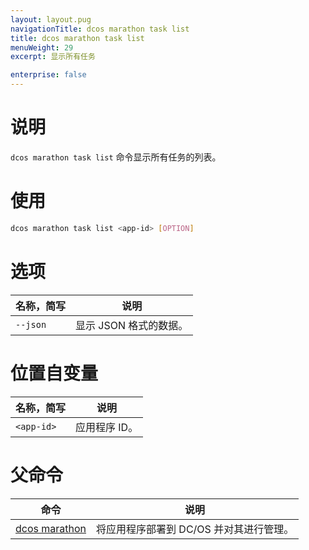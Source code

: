 ```yaml
---
layout: layout.pug
navigationTitle: dcos marathon task list
title: dcos marathon task list
menuWeight: 29
excerpt: 显示所有任务

enterprise: false
---
```



# 说明
`dcos marathon task list` 命令显示所有任务的列表。

# 使用

```bash
dcos marathon task list <app-id> [OPTION]
```

# 选项

| 名称，简写 | 说明 |
|---------|-------------|
| `--json` | 显示 JSON 格式的数据。|

# 位置自变量

| 名称，简写 | 说明 |
|---------|-------------|
| `<app-id>` | 应用程序 ID。|

# 父命令

| 命令 | 说明 |
|---------|-------------|
| [dcos marathon](/dcos/cn/1.11/cli/command-reference/dcos-marathon/) | 将应用程序部署到 DC/OS 并对其进行管理。|


